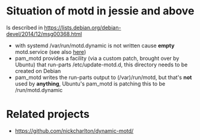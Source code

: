 # Situation of motd in jessie and above

Is described in https://lists.debian.org/debian-devel/2014/12/msg00368.html

  - with systemd /var/run/motd.dynamic is not written cause **empty** motd.service (see also [here](http://lists.freedesktop.org/archives/systemd-devel/2012-June/005417.html))
  - pam_motd provides a facility (via a custom patch, brought over by Ubuntu) that run-parts /etc/update-motd.d, this directory needs to be created on Debian
  - pam_motd writes the run-parts output to (/var)/run/motd, but that's **not** used by **anything**, Ubuntu's pam_motd is patching this to be /run/motd.dynamic

# Related projects

  - https://github.com/nickcharlton/dynamic-motd/
